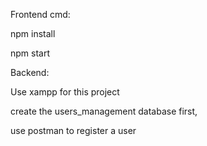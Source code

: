 Frontend cmd:

npm install

npm start


Backend:

Use xampp for this project

create the users_management database first,

use postman to register a user
